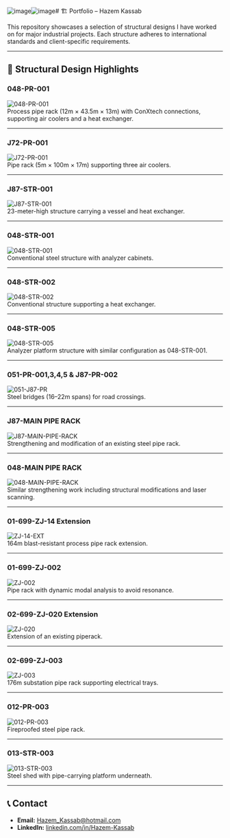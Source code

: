 ![image](https://github.com/user-attachments/assets/241e9021-6fda-47f1-819c-ff82fb13c68f)![image](https://github.com/user-attachments/assets/6c9087c3-9822-488f-bfa3-18b986c57eeb)# 🏗️ Portfolio – Hazem Kassab

This repository showcases a selection of structural designs I have worked on for major industrial projects. Each structure adheres to international standards and client-specific requirements.

---

## 📂 Structural Design Highlights

### 048-PR-001  
![048-PR-001](https://github.com/Hazem-Kassab/Portfolio/blob/0b4660b7346bc7ace8d2bfd4fbefc6045dc3dd37/Portfolio_Hazem_Kassab/Slide1.jpg?raw=true)  
Process pipe rack (12m × 43.5m × 13m) with ConXtech connections, supporting air coolers and a heat exchanger.

---

### J72-PR-001  
![J72-PR-001](https://raw.githubusercontent.com/Hazem-Kassab/Portfolio/0b4660b7346bc7ace8d2bfd4fbefc6045dc3dd37/Portfolio_Hazem_Kassab/Slide2.jpg)  
Pipe rack (5m × 100m × 17m) supporting three air coolers.

---

### J87-STR-001  
![J87-STR-001](https://raw.githubusercontent.com/Hazem-Kassab/Portfolio/0b4660b7346bc7ace8d2bfd4fbefc6045dc3dd37/Portfolio_Hazem_Kassab/Slide3.jpg)  
23-meter-high structure carrying a vessel and heat exchanger.

---

### 048-STR-001  
![048-STR-001](https://raw.githubusercontent.com/Hazem-Kassab/Portfolio/0b4660b7346bc7ace8d2bfd4fbefc6045dc3dd37/Portfolio_Hazem_Kassab/Slide4.jpg)  
Conventional steel structure with analyzer cabinets.

---

### 048-STR-002  
![048-STR-002](https://raw.githubusercontent.com/Hazem-Kassab/Portfolio/0b4660b7346bc7ace8d2bfd4fbefc6045dc3dd37/Portfolio_Hazem_Kassab/Slide5.jpg)  
Conventional structure supporting a heat exchanger.

---

### 048-STR-005  
![048-STR-005](https://raw.githubusercontent.com/Hazem-Kassab/Portfolio/0b4660b7346bc7ace8d2bfd4fbefc6045dc3dd37/Portfolio_Hazem_Kassab/Slide6.jpg)  
Analyzer platform structure with similar configuration as 048-STR-001.

---

### 051-PR-001,3,4,5 & J87-PR-002  
![051-J87-PR](https://raw.githubusercontent.com/Hazem-Kassab/Portfolio/0b4660b7346bc7ace8d2bfd4fbefc6045dc3dd37/Portfolio_Hazem_Kassab/Slide7.jpg)  
Steel bridges (16–22m spans) for road crossings.

---

### J87-MAIN PIPE RACK  
![J87-MAIN-PIPE-RACK](https://raw.githubusercontent.com/Hazem-Kassab/Portfolio/0b4660b7346bc7ace8d2bfd4fbefc6045dc3dd37/Portfolio_Hazem_Kassab/Slide8.jpg)  
Strengthening and modification of an existing steel pipe rack.

---

### 048-MAIN PIPE RACK  
![048-MAIN-PIPE-RACK](https://raw.githubusercontent.com/Hazem-Kassab/Portfolio/0b4660b7346bc7ace8d2bfd4fbefc6045dc3dd37/Portfolio_Hazem_Kassab/Slide9.jpg)  
Similar strengthening work including structural modifications and laser scanning.

---

### 01-699-ZJ-14 Extension  
![ZJ-14-EXT](https://raw.githubusercontent.com/Hazem-Kassab/Portfolio/0b4660b7346bc7ace8d2bfd4fbefc6045dc3dd37/Portfolio_Hazem_Kassab/Slide10.jpg)  
164m blast-resistant process pipe rack extension.

---

### 01-699-ZJ-002  
![ZJ-002](https://raw.githubusercontent.com/Hazem-Kassab/Portfolio/0b4660b7346bc7ace8d2bfd4fbefc6045dc3dd37/Portfolio_Hazem_Kassab/Slide11.jpg)  
Pipe rack with dynamic modal analysis to avoid resonance.

---

### 02-699-ZJ-020 Extension  
![ZJ-020](https://raw.githubusercontent.com/Hazem-Kassab/Portfolio/0b4660b7346bc7ace8d2bfd4fbefc6045dc3dd37/Portfolio_Hazem_Kassab/Slide12.jpg)  
Extension of an existing piperack.

---

### 02-699-ZJ-003  
![ZJ-003](https://raw.githubusercontent.com/Hazem-Kassab/Portfolio/0b4660b7346bc7ace8d2bfd4fbefc6045dc3dd37/Portfolio_Hazem_Kassab/Slide13.jpg)  
176m substation pipe rack supporting electrical trays.

---

### 012-PR-003  
![012-PR-003](https://raw.githubusercontent.com/Hazem-Kassab/Portfolio/0b4660b7346bc7ace8d2bfd4fbefc6045dc3dd37/Portfolio_Hazem_Kassab/Slide14.jpg)  
Fireproofed steel pipe rack.

---

### 013-STR-003  
![013-STR-003](https://raw.githubusercontent.com/Hazem-Kassab/Portfolio/0b4660b7346bc7ace8d2bfd4fbefc6045dc3dd37/Portfolio_Hazem_Kassab/Slide15.jpg)  
Steel shed with pipe-carrying platform underneath.

---

## 📞 Contact

- **Email:** [Hazem_Kassab@hotmail.com](mailto:Hazem_Kassab@hotmail.com)
- **LinkedIn:** [linkedin.com/in/Hazem-Kassab](https://www.linkedin.com/in/hazem-kassab-0b0a1a93/)
